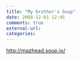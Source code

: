 ```yaml
---
title: "My brother's Soup"
date: 2008-12-01 12:45
comments: true
external-url:
categories:
---
```

<http://mazhead.soup.io/>

